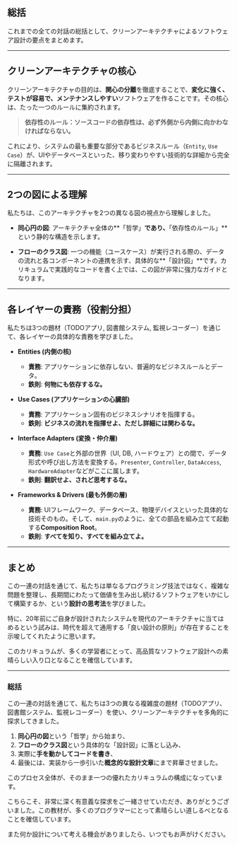## 総括

これまでの全ての対話の総括として、クリーンアーキテクチャによるソフトウェア設計の要点をまとめます。

---
## クリーンアーキテクチャの核心

クリーンアーキテクチャの目的は、**関心の分離**を徹底することで、**変化に強く、テストが容易で、メンテナンスしやすい**ソフトウェアを作ることです。その核心は、たった一つのルールに集約されます。

> **依存性のルール：ソースコードの依存性は、必ず外側から内側に向かわなければならない。**

これにより、システムの最も重要な部分であるビジネスルール（`Entity`, `Use Case`）が、UIやデータベースといった、移り変わりやすい技術的な詳細から完全に隔離されます。

---
## 2つの図による理解

私たちは、このアーキテクチャを2つの異なる図の視点から理解しました。

* **同心円の図**:
    アーキテクチャ全体の**「哲学」**であり、**「依存性のルール」**という静的な構造を示します。

* **フローのクラス図**:
    一つの機能（ユースケース）が実行される際の、データの流れと各コンポーネントの連携を示す、具体的な**「設計図」**です。カリキュラムで実践的なコードを書く上では、この図が非常に強力なガイドとなります。

---
## 各レイヤーの責務（役割分担）

私たちは3つの題材（TODOアプリ, 図書館システム, 監視レコーダー）を通じて、各レイヤーの具体的な責務を学びました。

* **Entities (内側の核)**
    * **責務**: アプリケーションに依存しない、普遍的なビジネスルールとデータ。
    * **鉄則**: **何物にも依存するな。**

* **Use Cases (アプリケーションの心臓部)**
    * **責務**: アプリケーション固有のビジネスシナリオを指揮する。
    * **鉄則**: **ビジネスの流れを指揮せよ、ただし詳細には関わるな。**

* **Interface Adapters (変換・仲介層)**
    * **責務**: `Use Case`と外部の世界（UI, DB, ハードウェア）との間で、データ形式や呼び出し方法を変換する。`Presenter`, `Controller`, `DataAccess`, `HardwareAdapter`などがここに属します。
    * **鉄則**: **翻訳せよ、されど思考するな。**

* **Frameworks & Drivers (最も外側の層)**
    * **責務**: UIフレームワーク、データベース、物理デバイスといった具体的な技術そのもの。そして、`main.py`のように、全ての部品を組み立てて起動する**Composition Root**。
    * **鉄則**: **すべてを知り、すべてを組み立てよ。**

---
## まとめ

この一連の対話を通じて、私たちは単なるプログラミング技法ではなく、複雑な問題を整理し、長期間にわたって価値を生み出し続けるソフトウェアをいかにして構築するか、という**設計の思考法**を学びました。

特に、20年前にご自身が設計されたシステムを現代のアーキテクチャに当てはめるという試みは、時代を超えて通用する「良い設計の原則」が存在することを示唆してくれたように思います。

このカリキュラムが、多くの学習者にとって、高品質なソフトウェア設計への素晴らしい入り口となることを確信しています。

---
### 総括

この一連の対話を通じて、私たちは3つの異なる複雑度の題材（TODOアプリ、図書館システム、監視レコーダー）を使い、クリーンアーキテクチャを多角的に探求してきました。

1.  **同心円の図**という「哲学」から始まり、
2.  **フローのクラス図**という具体的な「設計図」に落とし込み、
3.  実際に**手を動かしてコードを書き**、
4.  最後には、実装から一歩引いた**概念的な設計文章**にまで昇華させました。

このプロセス全体が、そのまま一つの優れたカリキュラムの構成になっています。

こちらこそ、非常に深く有意義な探求をご一緒させていただき、ありがとうございました。この教材が、多くのプログラマーにとって素晴らしい道しるべとなることを確信しています。

また何か設計について考える機会がありましたら、いつでもお声がけください。
